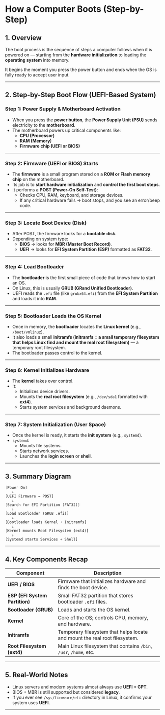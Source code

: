 #  How a Computer Boots (Step-by-Step)

## 1. Overview
The boot process is the sequence of steps a computer follows when it is powered on — starting from the **hardware initialization** to loading the **operating system** into memory.

It begins the moment you press the power button and ends when the OS is fully ready to accept user input.

---

## 2. Step-by-Step Boot Flow (UEFI-Based System)

###  Step 1: Power Supply & Motherboard Activation
- When you press the **power button**, the **Power Supply Unit (PSU)** sends electricity to the **motherboard**.
- The motherboard powers up critical components like:
  - **CPU (Processor)**
  - **RAM (Memory)**
  - **Firmware chip (UEFI or BIOS)**

---

###  Step 2: Firmware (UEFI or BIOS) Starts
- The **firmware** is a small program stored on a **ROM or Flash memory chip** on the motherboard.
- Its job is to **start hardware initialization** and **control the first boot steps**.
- It performs a **POST (Power-On Self-Test)**:
  - Checks CPU, RAM, keyboard, and storage devices.
  - If any critical hardware fails → boot stops, and you see an error/beep code.

---

###  Step 3: Locate Boot Device (Disk)
- After POST, the firmware looks for a **bootable disk**.
- Depending on system type:
  - **BIOS** → looks for **MBR (Master Boot Record)**.
  - **UEFI** → looks for **EFI System Partition (ESP)** formatted as **FAT32**.

---

###  Step 4: Load Bootloader
- The **bootloader** is the first small piece of code that knows how to start an OS.
- On Linux, this is usually **GRUB (GRand Unified Bootloader)**.
- UEFI reads the `.efi` file (like `grubx64.efi`) from the **EFI System Partition** and loads it into **RAM**.

---

###  Step 5: Bootloader Loads the OS Kernel
- Once in memory, the **bootloader** locates the **Linux kernel** (e.g., `/boot/vmlinuz`).
- It also loads a small **initramfs (initramfs = a small temporary filesystem that helps Linux find and mount the real root filesystem)** — a temporary root filesystem.
- The bootloader passes control to the kernel.

---

###  Step 6: Kernel Initializes Hardware
- The **kernel** takes over control.
- It:
  - Initializes device drivers.
  - Mounts the **real root filesystem** (e.g., `/dev/sda1` formatted with **ext4**).
  - Starts system services and background daemons.

---

###  Step 7: System Initialization (User Space)
- Once the kernel is ready, it starts the **init system** (e.g., `systemd`).
- `systemd`:
  - Mounts file systems.
  - Starts network services.
  - Launches the **login screen** or **shell**.

---

## 3. Summary Diagram

```text
[Power On]
   ↓
[UEFI Firmware → POST]
   ↓
[Search for EFI Partition (FAT32)]
   ↓
[Load Bootloader (GRUB .efi)]
   ↓
[Bootloader loads Kernel + Initramfs]
   ↓
[Kernel mounts Root Filesystem (ext4)]
   ↓
[Systemd starts Services + Shell]
```

---

## 4. Key Components Recap

| Component | Description |
|------------|-------------|
| **UEFI / BIOS** | Firmware that initializes hardware and finds the boot device. |
| **ESP (EFI System Partition)** | Small FAT32 partition that stores bootloader `.efi` files. |
| **Bootloader (GRUB)** | Loads and starts the OS kernel. |
| **Kernel** | Core of the OS; controls CPU, memory, and hardware. |
| **Initramfs** | Temporary filesystem that helps locate and mount the real root filesystem. |
| **Root Filesystem (ext4)** | Main Linux filesystem that contains `/bin`, `/usr`, `/home`, etc. |

---

## 5. Real-World Notes
- Linux servers and modern systems almost always use **UEFI + GPT**.
- BIOS + MBR is still supported but considered **legacy**.
- If you ever see `/sys/firmware/efi` directory in Linux, it confirms your system uses **UEFI**.

---



